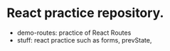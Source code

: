 # React practice repository.

 - demo-routes: practice of React Routes
 - stuff: react practice such as forms, prevState, 